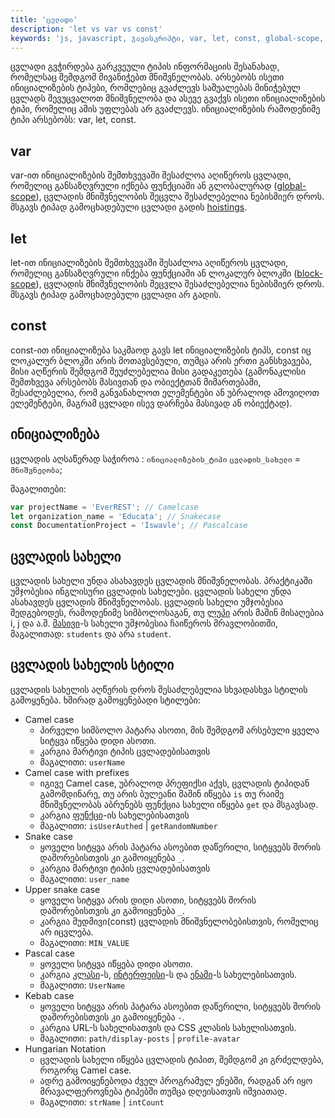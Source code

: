```yaml
---
title: 'ცვლადი'
description: 'let vs var vs const'
keywords: 'js, javascript, ჯავასკრიპტი, var, let, const, global-scope, cvladis saxeli, ცვლადის სახელი, ცვლადის სახელის სტილი, ცვლადი, ცვლადები'
---
```


ცვლადი გვჭირდება გარკვეული ტიპის ინფორმაციის შესანახად, რომელსაც შემდგომ მივანიჭებთ მნიშვნელობას.
არსებობს ისეთი ინიციალიზების ტიპები, რომლებიც გვაძლევს საშუალებას მინიჭებულ ცვლადს შევუცვალოთ მნიშვნელობა და ასევე გვაქვს ისეთი ინიციალიზების ტიპი, რომელიც ამის
უფლებას არ გვაძლევს. ინიციალიზების რამოდენიმე ტიპი არსებობს: var, let, const.

## var

var-ით ინიციალიზების შემთხვევაში შესაძლოა აღიწეროს ცვლადი, რომელიც განსაზღვრული იქნება ფუნქციაში ან გლობალურად ([global-scope](https://developer.mozilla.org/en-US/docs/Glossary/Global_scope)), ცვლადის მნიშვნელობის შეცვლა შესაძლებელია ნებისმიერ დროს. მსგავს ტიპად გამოცხადებული ცვლადი გადის [hoistings](https://developer.mozilla.org/en-US/docs/Glossary/Hoisting).

## let

let-ით ინიციალიზების შემთხვევაში შესაძლოა აღიწეროს ცვლადი, რომელიც განსაზღვრული ინქება ფუნქციაში ან ლოკალურ ბლოკში ([block-scope](https://developer.mozilla.org/en-US/docs/Web/JavaScript/Reference/Statements/block)), ცვლადის მნიშვნელობის შეცვლა შესაძლებელია ნებისმიერ დროს. მსგავს ტიპად გამოცხადებული ცვლადი არ გადის.

## const

const-ით ინიციალიზება საკმაოდ გავს let ინიციალიზების ტიპს, const იც ლოკალურ ბლოკში არის მოთავსებული, თუმცა არის ერთი განსხვავება, მისი აღწერის შემდგომ შეუძლებელია მისი გადაკეთება (გამონაკლისი შემთხვევა არსებობს მასივთან და ობიექტთან მიმართებაში, შესაძლებელია, რომ განვანახლოთ ელემენტები ან უბრალოდ ამოვიღოთ ელემენტები, მაგრამ ცვლადი ისევ დარჩება მასივად ან ობიექტად).

## ინიციალიზება

ცვლადის აღსაწერად საჭიროა : `ინიციალიზების_ტიპი` `ცვლადის_სახელი` = `მნიშვნელობა`;

მაგალითები:

```js
var projectName = 'EverREST'; // Camelcase
let organization_name = 'Educata'; // Snakecase
const DocumentationProject = 'Iswavle'; // Pascalcase
```

## ცვლადის სახელი

ცვლადის სახელი უნდა ასახავდეს ცვლადის მნიშვნელობას. პრაქტიკაში უმჯობესია ინგლისური ცვლადის სახელები. ცვლადის სახელი უნდა ასახავდეს ცვლადის მნიშვნელობას. ცვლადის სახელი უმჯობესია შედგებოდეს, რამოდენიმე სიმბოლოსაგან, თუ [ლუპი](./doc/guides/javascript/loops) არის მაშინ მისაღებია i, j და ა.შ. [მასივი](./doc/guides/javascript/array)-ს სახელი უმჯობესია ჩაიწეროს მრავლობითში, მაგალითად: `students` და არა `student`.

## ცვლადის სახელის სტილი

ცვლადის სახელის აღწერის დროს შესაძლებელია სხვადასხვა სტილის გამოყენება. ხშირად გამოყენებადი სტილები:

- Camel case
  - პირველი სიმბოლო პატარა ასოთი, მის შემდგომ არსებული ყველა სიტყვა იწყება დიდი ასოთი.
  - კარგია მარტივი ტიპის ცვლადებისათვის
  - მაგალითი: `userName`
- Camel case with prefixes
  - იგივე Camel case, უბრალოდ პრეფიქსი აქვს, ცვლადის ტიპიდან გამომდინარე, თუ არის ბულეანი მაშინ იწყება `is` თუ რაიმე მნიშვნელობას აბრუნებს ფუნქცია სახელი იწყება `get` და მსგავსად.
  - კარგია [ფუნქცი](https://developer.mozilla.org/en-US/docs/Web/JavaScript/Guide/Functions)-ის სახელებისათვის
  - მაგალითი: `isUserAuthed` | `getRandomNumber`
- Snake case
  - ყოველი სიტყვა არის პატარა ასოებით დაწერილი, სიტყვებს შორის დაშორებისთვის კი გამოიყენება `_`.
  - კარგია მარტივი ტიპის ცვლადებისათვის
  - მაგალითი: `user_name`
- Upper snake case
  - ყოველი სიტყვა არის დიდი ასოთი, სიტყვებს შორის დაშორებისთვის კი გამოიყენება `_`.
  - კარგია მუდმივი(const) ცვლადის მნიშვნელობებისთვის, რომელიც არ იცვლება.
  - მაგალითი: `MIN_VALUE`
- Pascal case
  - ყოველი სიტყვა იწყება დიდი ასოთი.
  - კარგია [კლასი](https://developer.mozilla.org/en-US/docs/Web/JavaScript/Reference/Classes)-ს, [ინტერფეისი](./doc/guides/typescript/types#Interface)-ს და [ენამი](./doc/guides/typescript/types#Enums)-ს სახელებისათვის.
  - მაგალითი: `UserName`
- Kebab case
  - ყოველი სიტყვა არის პატარა ასოებით დაწერილი, სიტყვებს შორის დაშორებისთვის კი გამოიყენება `-`.
  - კარგია URL-ს სახელისათვის და CSS კლასის სახელისათვის.
  - მაგალითი: `path/display-posts` | `profile-avatar`
- Hungarian Notation
  - ცვლადის სახელი იწყება ცვლადის ტიპით, შემდგომ კი გრძელდება, როგორც Camel case.
  - ადრე გამოიყენებოდა ძველ პროგრამულ ენებში, რადგან არ იყო მრავალფეროვნება ტიპებში თუმცა დღეისათვის იშვიათად.
  - მაგალითი: `strName` | `intCount`
